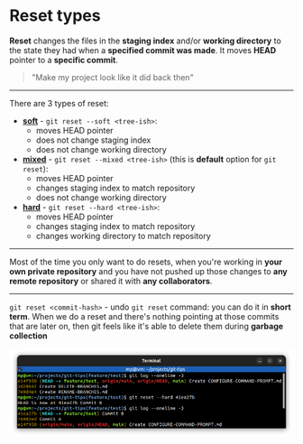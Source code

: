 # Reset types

**Reset** changes the files in the **staging index** and/or **working directory** to the state they had when a **specified commit was made**. It moves **HEAD** pointer to a **specific commit**.

> "Make my project look like it did back then"

---
There are 3 types of reset:
* **[soft](SOFT-RESET.md)** - `git reset --soft <tree-ish>`:
  * moves HEAD pointer
  * does not change staging index
  * does not change working directory
* **[mixed](MIXED-RESET.md)** - `git reset --mixed <tree-ish>` (this is **default** option for `git reset`):
  * moves HEAD pointer
  * changes staging index to match repository
  * does not change working directory
* **[hard](HARD-RESET.md)** - `git reset --hard <tree-ish>`:
  * moves HEAD pointer
  * changes staging index to match repository
  * changes working directory to match repository

---
Most of the time you only want to do resets, when you're working in **your own private repository** and you have not pushed up those changes to **any remote repository** or shared it with **any collaborators**.

---
`git reset <commit-hash>` - undo `git reset` command: you can do it in **short term**. When we do a reset and there's nothing pointing at those commits that are later on, then git feels like it's able to delete them during **garbage collection**


![git-reset-undo.png](images/git-reset-undo.png)